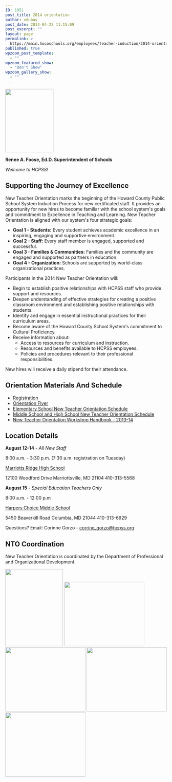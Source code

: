```yaml
---
ID: 1951
post_title: 2014 orientation
author: vdubay
post_date: 2014-04-23 11:15:09
post_excerpt: ""
layout: page
permalink: >
  https://main.hocoschools.org/employees/teacher-induction/2014-orientation/
published: true
wpzoom_post_template:
  - ""
wpzoom_featured_show:
  - "Don't Show"
wpzoom_gallery_show:
  - ""
---
```

<a href="/about-us/superintendent/"><img class="pict" src="/f/aboutus/rfoose.jpg" alt="" width="150" height="197" border="0" /></a>

<p><strong>Renee A. Foose, Ed.D. Superintendent of Schools</strong></p>

<p><em>Welcome to HCPSS!</em></p>

<h2>Supporting the Journey of Excellence</h2>
<p>New Teacher Orientation marks the beginning of the Howard County Public School System Induction Process for new certificated staff. It provides an opportunity for new hires to become familiar with the school system's goals and commitment to Excellence in Teaching and Learning. New Teacher Orientation is aligned with our system's four strategic goals:</p>

<ul>
  <li><strong>Goal 1 - Students:</strong> Every student achieves academic excellence in an inspiring, engaging and supportive environment.</li>
  <li><strong>Goal 2 - Staff:</strong> Every staff member is engaged, supported and successful.</li>
  <li><strong>Goal 3 - Families &amp; Communities:</strong> Families and the community are engaged and supported as partners in education.</li>
  <li> <strong>Goal 4 - Organization:</strong> Schools are supported by world-class organizational practices.</li>
</ul>

<p>Participants in the 2014 New Teacher Orientation will:</p>
<ul>
  <li>Begin to establish positive relationships with HCPSS staff who provide support and resources.</li>
  <li>Deepen understanding of effective strategies for creating a positive classroom environment and establishing positive relationships with students.</li>
  <li>Identify and engage in essential instructional practices for their curriculum areas.</li>
  <li>Become aware of the Howard County School System's commitment to Cultural Proficiency.</li>
  <li>Receive information about:
   <ul>
    <li>Access to resources for curriculum and instruction.</li>
    <li>Resources and benefits available to HCPSS employees.</li>
    <li>Policies and procedures relevant to their professional responsibilities.</li>
   </ul>
  </li>
</ul>

<p>New hires will receive a daily stipend for their attendance.</p>

<h2>Orientation Materials And Schedule</h2>
<ul>
  <li><a href="https://docs.google.com/forms/d/14XT7wMAVlCQ1Ga6CfPU2A-6LyDWZOuIikXaRRtD5ff4/viewform" target="_blank">Registration</a></li>
  <li><a href="/f/employees/induction/nto-2014-flyer.pdf">Orientation Flyer</a></li>
  <li><a href="/f/employees/induction/nto-elementary.pdf"> Elementary School New Teacher Orientation Schedule</a></li>
  <li><a href="/f/employees/induction/nto-middle-high-schools.pdf">Middle School and High School New Teacher Orientation Schedule</a></li>
  <li><a href="/f/employees/induction/nto-workshop-handbook.pdf">New Teacher Orientation Workshop Handbook - 2013-14</a></li>
</ul>

<h2>Location Details</h2>
<p><strong>August 12-14</strong> - <em>All New Staff</em></p> 
<p>8:00 a.m. - 3:30 p.m. (7:30 a.m. registration on Tuesday)</p> 
<p><a href="http://maps.google.com/maps?q=12100+Woodford+Dr,+Marriottsville,+MD+21104&amp;iwloc=A&amp;hl=en" target="_blank">Marriotts Ridge High School</a></p>
<p>12100 Woodford Drive
Marriottsville, MD 21104
410-313-5568</p>

<p><strong>August 15</strong> - <em>Special Education Teachers Only</em></p>
<p>8:00 a.m. - 12:00 p.m</p>
<p><a href="https://maps.google.com/maps?oe=utf-8&amp;client=firefox-a&amp;q=5450+Beaverkill+Road+Columbia,+MD+21044&amp;ie=UTF-8&amp;hq=&amp;hnear=0x89b7df6e82f7def5:0x9a6c59c806e2170b,5450+Beaverkill+Rd,+Columbia,+MD+21044&amp;gl=us&amp;ei=ZwXgUd6CIdHH4AOuxoGYDw&amp;ved=0CC0Q8gEwAA" target="_blank">Harpers Choice Middle School</a></p>
<p>5450 Beaverkill Road
Columbia, MD 21044
410-313-6929</p>

<p>Questions? Email: Corinne Gorzo - <a href="mailto:corrine_gorzo@hcpss.org">corrine_gorzo@hcpss.org</a></p>

<h2>NTO Coordination</h2>
<p>New Teacher Orientation is coordinated by the Department of Professional and Organizational Development.</p>

<img src="/f/employees/nto/ntoweblogo.gif" alt="" width="180" height="240" />

<img class="pict" src="/f/employees/nto/newteachgroup.gif" alt="" width="250" height="200" />

<img class="pict" src="/f/employees/nto/complab.gif" alt="" width="250" height="200" />

<img class="pict" src="/f/employees/nto/hallwayactivity.gif" alt="" width="250" height="200" />

<img class="pict" src="/f/employees/nto/newteachers.gif" alt="" width="250" height="200" /> 